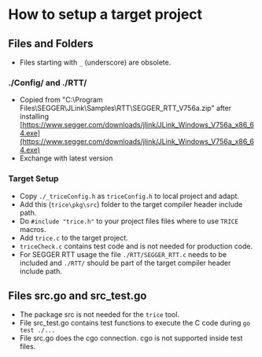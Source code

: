# How to setup a target project

## Files and Folders

- Files starting with `_` (underscore) are obsolete.

### ./Config/ and ./RTT/

- Copied from "C:\Program Files\SEGGER\JLink\Samples\RTT\SEGGER_RTT_V756a.zip" after installing [https://www.segger.com/downloads/jlink/JLink_Windows_V756a_x86_64.exe](https://www.segger.com/downloads/jlink/JLink_Windows_V756a_x86_64.exe)
- Exchange with latest version

### Target Setup

- Copy `./_triceConfig.h` as `triceConfig.h` to local project and adapt.
- Add this (`trice\pkg\src`) folder to the target compiler header include path.
- Do `#include "trice.h"` to your project files files where to use `TRICE` macros.
- Add `trice.c` to the target project.
- `triceCheck.c` contains test code and is not needed for production code.
- For SEGGER RTT usage the file `./RTT/SEGGER_RTT.c` needs to be included and `./RTT/` should be part of the target compiler header include path.

## Files src.go and src_test.go

- The package src is not needed for the `trice` tool.
- File src_test.go contains test functions to execute the C code during `go test ./...`
- File src.go does the cgo connection. cgo is not supported inside test files.
